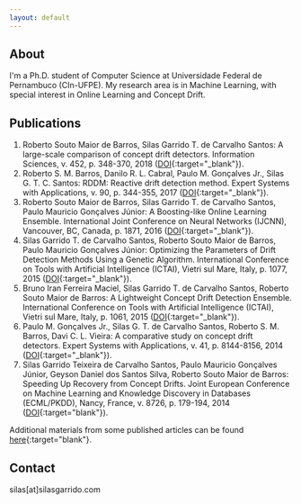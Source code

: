 ```yaml
---
layout: default
---
```


## About

I'm a Ph.D. student of Computer Science at Universidade Federal de Pernambuco (CIn-UFPE). My research area is in Machine Learning, with special interest in Online Learning and Concept Drift.

## Publications

1. Roberto Souto Maior de Barros, Silas Garrido T. de Carvalho Santos: A large-scale comparison of concept drift detectors. Information Sciences, v. 452, p. 348-370, 2018 ([DOI](http://dx.doi.org/10.1016/j.ins.2018.04.014){:target="_blank"}).
2. Roberto S. M. Barros, Danilo R. L. Cabral, Paulo M. Gonçalves Jr., Silas G. T. C. Santos: RDDM: Reactive drift detection method. Expert Systems with Applications, v. 90, p. 344-355, 2017 ([DOI](http://dx.doi.org/10.1016/j.eswa.2017.08.023){:target="_blank"}).
3. Roberto Souto Maior de Barros, Silas Garrido T. de Carvalho Santos, Paulo Mauricio Gonçalves Júnior: A Boosting-like Online Learning Ensemble. International Joint Conference on Neural Networks (IJCNN), Vancouver, BC, Canada, p. 1871, 2016 ([DOI](http://dx.doi.org/10.1109/IJCNN.2016.7727427){:target="_blank"}).
4. Silas Garrido T. de Carvalho Santos, Roberto Souto Maior de Barros, Paulo Mauricio Gonçalves Júnior: Optimizing the Parameters of Drift Detection Methods Using a Genetic Algorithm. International Conference on Tools with Artificial Intelligence (ICTAI), Vietri sul Mare, Italy, p. 1077, 2015 ([DOI](http://dx.doi.org/10.1109/ICTAI.2015.153){:target="_blank"}).
5. Bruno Iran Ferreira Maciel, Silas Garrido T. de Carvalho Santos, Roberto Souto Maior de Barros: A Lightweight Concept Drift Detection Ensemble. International Conference on Tools with Artificial Intelligence (ICTAI), Vietri sul Mare, Italy, p. 1061, 2015 ([DOI](http://dx.doi.org/10.1109/ICTAI.2015.151){:target="_blank"}).
6. Paulo M. Gonçalves Jr., Silas G. T. de Carvalho Santos, Roberto S. M. Barros, Davi C. L. Vieira: A comparative study on concept drift detectors. Expert Systems with Applications, v. 41, p. 8144-8156, 2014 ([DOI](http://dx.doi.org/10.1016/j.eswa.2014.07.019){:target="_blank"}).
7. Silas Garrido Teixeira de Carvalho Santos, Paulo Mauricio Gonçalves Júnior, Geyson Daniel dos Santos Silva, Roberto Souto Maior de Barros: Speeding Up Recovery from Concept Drifts. Joint European Conference on Machine Learning and Knowledge Discovery in Databases (ECML/PKDD), Nancy, France, v. 8726, p. 179-194, 2014 ([DOI](http://dx.doi.org/10.1007/978-3-662-44845-8_12){:target="blank"}).

Additional materials from some published articles can be found [here](https://sites.google.com/site/moamethods/){:target="blank"}.

## Contact

silas[at]silasgarrido.com